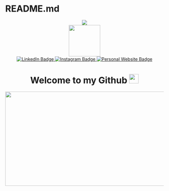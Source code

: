 # README.md

<div align="center">
  <img src="https://capsule-render.vercel.app/api?text=Hey%20Everyone!&animation=fadeIn&type=waving&color=gradient&customColorList=4&height=100"/>
</div>

<div id="header" align="center">
  <img src="https://media.giphy.com/media/v1.Y2lkPTc5MGI3NjExMDk0ZXA3ODUxbWtuZmZhc3JvZHYzc29vNWYydHh4b3dtN2ZoMW84OSZlcD12MV9pbnRlcm5hbF9naWZfYnlfaWQmY3Q9Zw/2IudUHdI075HL02Pkk/giphy.gif" width="100"/>
</div>

<div id="badges" align="center"> 
  <a href="http://www.linkedin.com/in/genesis-umanzor">
        <img src="https://img.shields.io/badge/LinkedIn-blue?style=for-the-badge&logo=linkedin&logoColor=white" alt="LinkedIn Badge"/>
  </a>
  <a href="">
    <img src="https://img.shields.io/badge/Instagram-%23E4405F?style=for-the-badge&logo=instagram&logoColor=white" alt="Instagram Badge"/>
  </a>
  <a href="">
    <img src="https://img.shields.io/badge/Personal_Website-Genesis_Umanzor-blue?style=for-the-badge" alt="Personal Website Badge"/>
  </a>
</div>

<div id="views" align="center">
  <img src="https://komarev.com/ghpvc/?username=thedustinruiz&style=flat-square&color=blue" alt=""/>
</div>

<div id="welcomeText" align="center">    
    <h1>
      Welcome to my Github
      <img src="https://media.giphy.com/media/WO6TiLAAfjVVnIf3JK/giphy.gif" width="30px"/>
    </h1>
</div>

<div align="center">
  <img src="https://media.giphy.com/media/v1.Y2lkPTc5MGI3NjExYXVibDR5dGhvdmJkdGd4d2xpMWllYXA4a3d0OTN0a243MjhkdmxsdiZlcD12MV9pbnRlcm5hbF9naWZfYnlfaWQmY3Q9Zw/xVRRDVP6lqtNQJrzN7/giphy.gif" width="600" height="300"/>
</div>
